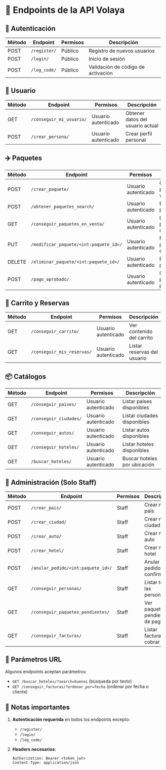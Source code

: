 
# 📌 Endpoints de la API Volaya

## 🔐 Autenticación
| Método | Endpoint             | Permisos       | Descripción                          |
|--------|----------------------|----------------|--------------------------------------|
| POST   | `/register/`         | Público        | Registro de nuevos usuarios          |
| POST   | `/login/`            | Público        | Inicio de sesión                     |
| POST   | `/log_code/`         | Público        | Validación de código de activación   |

## 👤 Usuario
| Método | Endpoint                     | Permisos          | Descripción                          |
|--------|------------------------------|-------------------|--------------------------------------|
| GET    | `/conseguir_mi_usuario/`     | Usuario autenticado | Obtener datos del usuario actual    |
| POST   | `/crear_persona/`            | Usuario autenticado | Crear perfil personal               |

## ✈️ Paquetes
| Método | Endpoint                             | Permisos          | Descripción                          |
|--------|--------------------------------------|-------------------|--------------------------------------|
| POST   | `/crear_paquete/`                    | Usuario autenticado | Crear nuevo paquete de viaje        |
| POST   | `/obtener_paquetes_search/`          | Usuario autenticado | Buscar/cotizar paquetes             |
| GET    | `/conseguir_paquetes_en_venta/`      | Usuario autenticado | Listar paquetes disponibles         |
| PUT    | `/modificar_paquete/<int:paquete_id>/` | Usuario autenticado | Modificar paquete existente         |
| DELETE | `/eliminar_paquete/<int:paquete_id>/` | Usuario autenticado | Eliminar paquete                    |
| POST   | `/pago_aprobado/`                    | Usuario autenticado | Confirmar pago de paquete           |

## 🛒 Carrito y Reservas
| Método | Endpoint                     | Permisos          | Descripción                          |
|--------|------------------------------|-------------------|--------------------------------------|
| GET    | `/conseguir_carrito/`        | Usuario autenticado | Ver contenido del carrito           |
| GET    | `/conseguir_mis_reservas/`   | Usuario autenticado | Listar reservas del usuario         |

## 📦 Catálogos
| Método | Endpoint                     | Permisos          | Descripción                          |
|--------|------------------------------|-------------------|--------------------------------------|
| GET    | `/conseguir_paises/`         | Usuario autenticado | Listar países disponibles           |
| GET    | `/conseguir_ciudades/`       | Usuario autenticado | Listar ciudades disponibles         |
| GET    | `/conseguir_autos/`          | Usuario autenticado | Listar autos disponibles            |
| GET    | `/conseguir_hoteles/`        | Usuario autenticado | Listar hoteles disponibles          |
| GET    | `/buscar_hoteles/`           | Usuario autenticado | Buscar hoteles por ubicación        |

## 👔 Administración (Solo Staff)
| Método | Endpoint                             | Permisos  | Descripción                          |
|--------|--------------------------------------|-----------|--------------------------------------|
| POST   | `/crear_pais/`                       | Staff     | Crear nuevo país                    |
| POST   | `/crear_ciudad/`                     | Staff     | Crear nueva ciudad                  |
| POST   | `/crear_auto/`                       | Staff     | Crear nuevo auto                    |
| POST   | `/crear_hotel/`                      | Staff     | Crear nuevo hotel                   |
| POST   | `/anular_pedido/<int:paquete_id>/`   | Staff     | Anular pedido confirmado            |
| GET    | `/conseguir_personas/`               | Staff     | Listar todas las personas           |
| GET    | `/conseguir_paquetes_pendientes/`    | Staff     | Ver paquetes pendientes de pago     |
| GET    | `/conseguir_facturas/`               | Staff     | Listar facturas por cobrar          |

## 🔄 Parámetros URL
Algunos endpoints aceptan parámetros:
- `GET /buscar_hoteles/?search=buenos` (búsqueda por texto)
- `GET /conseguir_facturas/?ordenar_por=fecha` (ordenar por fecha o cliente)

## 📌 Notas importantes
1. **Autenticación requerida** en todos los endpoints excepto:
   - `/register/`
   - `/login/` 
   - `/log_code/`

2. **Headers necesarios**:
   ```http
   Authorization: Bearer <token_jwt>
   Content-Type: application/json
